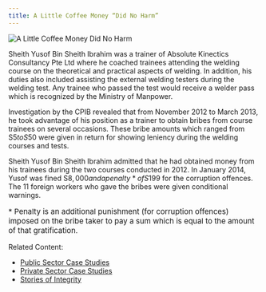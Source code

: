 ```yaml
---
title: A Little Coffee Money “Did No Harm”
---
```


<img src="/images/case/ A Little Coffee Money “Did No Harm”.jpg" alt="A Little Coffee Money Did No Harm">

Sheith Yusof Bin Sheith Ibrahim was a trainer of Absolute Kinectics Consultancy Pte Ltd where he coached trainees attending the welding course on the theoretical and practical aspects of welding. In addition, his duties also included assisting the external welding testers during the welding test.  Any trainee who passed the test would receive a welder pass which is recognized by the Ministry of Manpower.

Investigation by the CPIB revealed that from November 2012 to March 2013, he took advantage of his position as a trainer to obtain bribes from course trainees on several occasions. These bribe amounts which ranged from S$5 to S$50 were given in return for showing leniency during the welding courses and tests.

Sheith Yusof Bin Sheith Ibrahim admitted that he had obtained money from his trainees during the two courses conducted in 2012. In January 2014, Yusof was fined S$8,000 and a penalty* of S$199 for the corruption offences. The 11 foreign workers who gave the bribes were given conditional warnings.

<p style="font-size:15px">* Penalty is an additional punishment (for corruption offences) imposed on the bribe taker to pay a sum which is equal to the amount of that gratification.</p>


Related Content:

* [Public Sector Case Studies](/about-corruption/case-studies/public-sector/)
* [Private Sector Case Studies](/about-corruption/case-studies/private-sector/)
* [Stories of Integrity](/about-corruption/case-studies/stories-of-integrity/)

